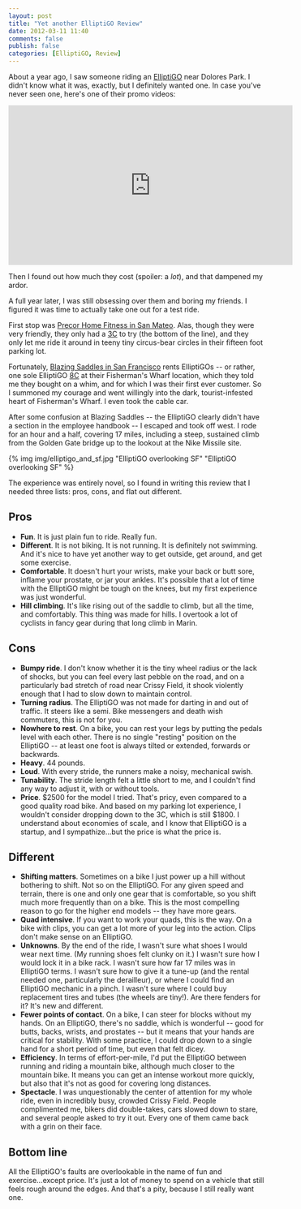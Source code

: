 ```yaml
---
layout: post
title: "Yet another ElliptiGO Review"
date: 2012-03-11 11:40
comments: false
publish: false
categories: [ElliptiGO, Review]
---
```


About a year ago, I saw someone riding an [ElliptiGO](http://www.elliptigo.com) near Dolores Park. I didn't know what it was, exactly, but I definitely wanted one. In case you've never seen one, here's one of their promo videos:

<iframe width="560" height="315" src="http://www.youtube.com/embed/67i6d9Hxjgg" frameborder="0" allowfullscreen></iframe>

Then I found out how much they cost (spoiler: a *lot*), and that dampened my ardor.

A full year later, I was still obsessing over them and boring my friends. I figured it was time to actually take one out for a test ride.

First stop was [Precor Home Fitness in San Mateo](http://www.yelp.com/biz/precor-home-fitness-san-mateo). Alas, though they were very friendly, they only had a [3C](http://www.elliptigo.com/products/elliptigo-3c/) to try (the bottom of the line), and they only let me ride it around in teeny tiny circus-bear circles in their fifteen foot parking lot.

Fortunately, [Blazing Saddles in San Francisco](http://www.blazingsaddles.com/san-francisco.aspx) rents ElliptiGOs -- or rather, one sole ElliptiGO [8C](http://www.elliptigo.com/products/elliptigo-8c/) at their Fisherman's Wharf location, which they told me they bought on a whim, and for which I was their first ever customer. So I summoned my courage and went willingly into the dark, tourist-infested heart of Fisherman's Wharf. I even took the cable car.

After some confusion at Blazing Saddles -- the ElliptiGO clearly didn't have a section in the employee handbook -- I escaped and took off west. I rode for an hour and a half, covering 17 miles, including a steep, sustained climb from the Golden Gate bridge up to the lookout at the Nike Missile site.

{% img img/elliptigo_and_sf.jpg "ElliptiGO overlooking SF" "ElliptiGO overlooking SF" %}

The experience was entirely novel, so I found in writing this review that I needed three lists: pros, cons, and flat out different.

Pros
----

  * **Fun**. It is just plain fun to ride. Really fun.
  * **Different**. It is not biking. It is not running. It is definitely not swimming. And it's nice to have yet another way to get outside, get around, and get some exercise.
  * **Comfortable**. It doesn't hurt your wrists, make your back or butt sore, inflame your prostate, or jar your ankles. It's possible that a lot of time with the ElliptiGO might be tough on the knees, but my first experience was just wonderful.
  * **Hill climbing**. It's like rising out of the saddle to climb, but all the time, and comfortably. This thing was made for hills. I overtook a lot of cyclists in fancy gear during that long climb in Marin.

Cons
----

  * **Bumpy ride**. I don't know whether it is the tiny wheel radius or the lack of shocks, but you can feel every last pebble on the road, and on a particularly bad stretch of road near Crissy Field, it shook violently enough that I had to slow down to maintain control.
  * **Turning radius**. The ElliptiGO was not made for darting in and out of traffic. It steers like a semi. Bike messengers and death wish commuters, this is not for you.
  * **Nowhere to rest**. On a bike, you can rest your legs by putting the pedals level with each other. There is no single "resting" position on the ElliptiGO -- at least one foot is always tilted or extended, forwards or backwards.
  * **Heavy**. 44 pounds.
  * **Loud**. With every stride, the runners make a noisy, mechanical swish.
  * **Tunability**. The stride length felt a little short to me, and I couldn't find any way to adjust it, with or without tools.
  * **Price**. $2500 for the model I tried. That's pricy, even compared to a good quality road bike. And based on my parking lot experience, I wouldn't consider dropping down to the 3C, which is still $1800. I understand about economies of scale, and I know that ElliptiGO is a startup, and I sympathize...but the price is what the price is.

Different
---------

  * **Shifting matters**. Sometimes on a bike I just power up a hill without bothering to shift. Not so on the ElliptiGO. For any given speed and terrain, there is one and only one gear that is comfortable, so you shift much more frequently than on a bike. This is the most compelling reason to go for the higher end models -- they have more gears.
  * **Quad intensive**. If you want to work your quads, this is the way. On a bike with clips, you can get a lot more of your leg into the action. Clips don't make sense on an ElliptiGO.
  * **Unknowns**. By the end of the ride, I wasn't sure what shoes I would wear next time. (My running shoes felt clunky on it.) I wasn't sure how I would lock it in a bike rack. I wasn't sure how far 17 miles was in ElliptiGO terms. I wasn't sure how to give it a tune-up (and the rental needed one, particularly the derailleur), or where I could find an ElliptiGO mechanic in a pinch. I wasn't sure where I could buy replacement tires and tubes (the wheels are tiny!). Are there fenders for it? It's new and different.
  * **Fewer points of contact**. On a bike, I can steer for blocks without my hands. On an ElliptiGO, there's no saddle, which is wonderful -- good for butts, backs, wrists, and prostates -- but it means that your hands are critical for stability. With some practice, I could drop down to a single hand for a short period of time, but even that felt dicey.
  * **Efficiency**. In terms of effort-per-mile, I'd put the ElliptiGO between running and riding a mountain bike, although much closer to the mountain bike. It means you can get an intense workout more quickly, but also that it's not as good for covering long distances.
  * **Spectacle**. I was unquestionably the center of attention for my whole ride, even in incredibly busy, crowded Crissy Field. People complimented me, bikers did double-takes, cars slowed down to stare, and several people asked to try it out. Every one of them came back with a grin on their face.

Bottom line
-----------

All the ElliptiGO's faults are overlookable in the name of fun and exercise...except price. It's just a lot of money to spend on a vehicle that still feels rough around the edges. And that's a pity, because I still really want one.
